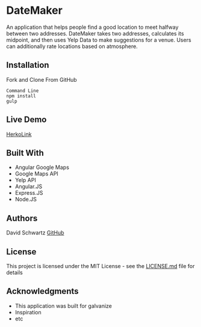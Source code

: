 # DateMaker

An application that helps people find a good location to meet halfway between two addresses. DateMaker takes two addresses, calculates its midpoint, and then uses Yelp Data to make suggestions for a venue. Users can additionally rate locations based on atmosphere.


## Installation

Fork and Clone From GitHub
```
Command Line
npm install 
gulp
```


## Live Demo
[HerkoLink](http://datemaker.herokuapp.com)


## Built With

* Angular Google Maps
* Google Maps API
* Yelp API
* Angular.JS
* Express.JS
* Node.JS



## Authors

David Schwartz [GitHub](https://github.com/dbschwartz)


## License

This project is licensed under the MIT License - see the [LICENSE.md](LICENSE.md) file for details

## Acknowledgments

* This application was built for galvanize
* Inspiration
* etc
